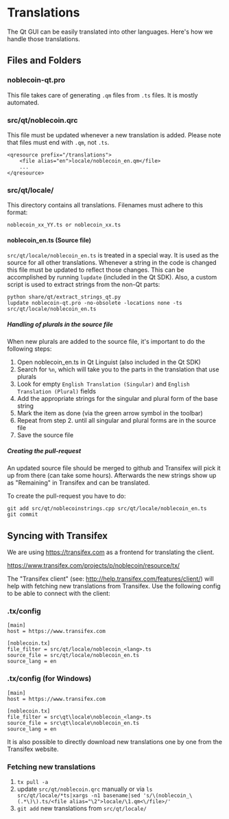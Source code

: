 Translations
============

The Qt GUI can be easily translated into other languages. Here's how we
handle those translations.

Files and Folders
-----------------

### noblecoin-qt.pro

This file takes care of generating `.qm` files from `.ts` files. It is mostly
automated.

### src/qt/noblecoin.qrc

This file must be updated whenever a new translation is added. Please note that
files must end with `.qm`, not `.ts`.

    <qresource prefix="/translations">
        <file alias="en">locale/noblecoin_en.qm</file>
        ...
    </qresource>

### src/qt/locale/

This directory contains all translations. Filenames must adhere to this format:

    noblecoin_xx_YY.ts or noblecoin_xx.ts

#### noblecoin_en.ts (Source file)

`src/qt/locale/noblecoin_en.ts` is treated in a special way. It is used as the
source for all other translations. Whenever a string in the code is changed
this file must be updated to reflect those changes. This can be accomplished
by running `lupdate` (included in the Qt SDK). Also, a custom script is used
to extract strings from the non-Qt parts:

    python share/qt/extract_strings_qt.py
    lupdate noblecoin-qt.pro -no-obsolete -locations none -ts src/qt/locale/noblecoin_en.ts
    
##### Handling of plurals in the source file

When new plurals are added to the source file, it's important to do the following steps:

1. Open noblecoin_en.ts in Qt Linguist (also included in the Qt SDK)
2. Search for `%n`, which will take you to the parts in the translation that use plurals
3. Look for empty `English Translation (Singular)` and `English Translation (Plural)` fields
4. Add the appropriate strings for the singular and plural form of the base string
5. Mark the item as done (via the green arrow symbol in the toolbar)
6. Repeat from step 2. until all singular and plural forms are in the source file
7. Save the source file

##### Creating the pull-request

An updated source file should be merged to github and Transifex will pick it
up from there (can take some hours). Afterwards the new strings show up as "Remaining"
in Transifex and can be translated.

To create the pull-request you have to do:

    git add src/qt/noblecoinstrings.cpp src/qt/locale/noblecoin_en.ts
    git commit

Syncing with Transifex
----------------------

We are using https://transifex.com as a frontend for translating the client.

https://www.transifex.com/projects/p/noblecoin/resource/tx/

The "Transifex client" (see: http://help.transifex.com/features/client/)
will help with fetching new translations from Transifex. Use the following
config to be able to connect with the client:

### .tx/config

    [main]
    host = https://www.transifex.com

    [noblecoin.tx]
    file_filter = src/qt/locale/noblecoin_<lang>.ts
    source_file = src/qt/locale/noblecoin_en.ts
    source_lang = en
    
### .tx/config (for Windows)

    [main]
    host = https://www.transifex.com

    [noblecoin.tx]
    file_filter = src\qt\locale\noblecoin_<lang>.ts
    source_file = src\qt\locale\noblecoin_en.ts
    source_lang = en

It is also possible to directly download new translations one by one from the Transifex website.

### Fetching new translations

1. `tx pull -a`
2. update `src/qt/noblecoin.qrc` manually or via
   `ls src/qt/locale/*ts|xargs -n1 basename|sed 's/\(noblecoin_\(.*\)\).ts/<file alias="\2">locale/\1.qm<\/file>/'`
3. `git add` new translations from `src/qt/locale/`
